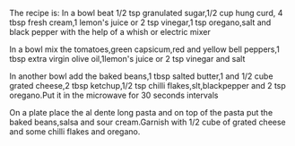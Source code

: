 The recipe is:
In a bowl beat 1/2 tsp granulated sugar,1/2 cup hung curd, 4 tbsp fresh cream,1 lemon's juice or 2 tsp vinegar,1 tsp oregano,salt and black pepper with the help of a whish or electric mixer

In a bowl mix the tomatoes,green capsicum,red and yellow bell peppers,1 tbsp extra virgin olive oil,1lemon's juice or 2 tsp vinegar and salt

In another bowl add the baked beans,1 tbsp salted butter,1 and 1/2 cube grated cheese,2 tbsp ketchup,1/2 tsp chilli flakes,slt,blackpepper and 2 tsp oregano.Put it in the microwave for 30 seconds intervals

On a plate place the al dente long pasta and on top of the pasta put the baked beans,salsa and sour cream.Garnish with 1/2 cube of grated cheese and some chilli flakes and oregano.